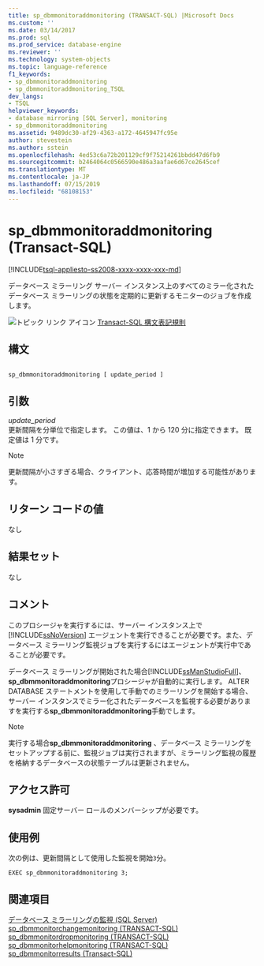```yaml
---
title: sp_dbmmonitoraddmonitoring (TRANSACT-SQL) |Microsoft Docs
ms.custom: ''
ms.date: 03/14/2017
ms.prod: sql
ms.prod_service: database-engine
ms.reviewer: ''
ms.technology: system-objects
ms.topic: language-reference
f1_keywords:
- sp_dbmmonitoraddmonitoring
- sp_dbmmonitoraddmonitoring_TSQL
dev_langs:
- TSQL
helpviewer_keywords:
- database mirroring [SQL Server], monitoring
- sp_dbmmonitoraddmonitoring
ms.assetid: 9489dc30-af29-4363-a172-4645947fc95e
author: stevestein
ms.author: sstein
ms.openlocfilehash: 4ed53c6a72b201129cf9f75214261bbdd47d6fb9
ms.sourcegitcommit: b2464064c0566590e486a3aafae6d67ce2645cef
ms.translationtype: MT
ms.contentlocale: ja-JP
ms.lasthandoff: 07/15/2019
ms.locfileid: "68108153"
---
```

# <a name="spdbmmonitoraddmonitoring-transact-sql"></a>sp_dbmmonitoraddmonitoring (Transact-SQL)
[!INCLUDE[tsql-appliesto-ss2008-xxxx-xxxx-xxx-md](../../includes/tsql-appliesto-ss2008-xxxx-xxxx-xxx-md.md)]

  データベース ミラーリング サーバー インスタンス上のすべてのミラー化されたデータベース ミラーリングの状態を定期的に更新するモニターのジョブを作成します。  
  
 ![トピック リンク アイコン](../../database-engine/configure-windows/media/topic-link.gif "トピック リンク アイコン") [Transact-SQL 構文表記規則](../../t-sql/language-elements/transact-sql-syntax-conventions-transact-sql.md)  
  
## <a name="syntax"></a>構文  
  
```  
  
sp_dbmmonitoraddmonitoring [ update_period ]  
```  
  
## <a name="arguments"></a>引数  
 *update_period*  
 更新間隔を分単位で指定します。 この値は、1 から 120 分に指定できます。 既定値は 1 分です。  
  
> [!NOTE]  
>  更新間隔が小さすぎる場合、クライアント、応答時間が増加する可能性があります。  
  
## <a name="return-code-values"></a>リターン コードの値  
 なし  
  
## <a name="result-sets"></a>結果セット  
 なし  
  
## <a name="remarks"></a>コメント  
 このプロシージャを実行するには、サーバー インスタンス上で [!INCLUDE[ssNoVersion](../../includes/ssnoversion-md.md)] エージェントを実行できることが必要です。また、データベース ミラーリング監視ジョブを実行するにはエージェントが実行中であることが必要です。  
  
 データベース ミラーリングが開始された場合[!INCLUDE[ssManStudioFull](../../includes/ssmanstudiofull-md.md)]、 **sp_dbmmonitoraddmonitoring**プロシージャが自動的に実行します。 ALTER DATABASE ステートメントを使用して手動でのミラーリングを開始する場合、サーバー インスタンスでミラー化されたデータベースを監視する必要がありますを実行する**sp_dbmmonitoraddmonitoring**手動でします。  
  
> [!NOTE]  
>  実行する場合**sp_dbmmonitoraddmonitoring** 、データベース ミラーリングをセットアップする前に、監視ジョブは実行されますが、ミラーリング監視の履歴を格納するデータベースの状態テーブルは更新されません。  
  
## <a name="permissions"></a>アクセス許可  
 **sysadmin** 固定サーバー ロールのメンバーシップが必要です。  
  
## <a name="examples"></a>使用例  
 次の例は、更新間隔として使用した監視を開始`3`分。  
  
```  
EXEC sp_dbmmonitoraddmonitoring 3;  
```  
  
## <a name="see-also"></a>関連項目  
 [データベース ミラーリングの監視 &#40;SQL Server&#41;](../../database-engine/database-mirroring/monitoring-database-mirroring-sql-server.md)   
 [sp_dbmmonitorchangemonitoring &#40;TRANSACT-SQL&#41;](../../relational-databases/system-stored-procedures/sp-dbmmonitorchangemonitoring-transact-sql.md)   
 [sp_dbmmonitordropmonitoring &#40;TRANSACT-SQL&#41;](../../relational-databases/system-stored-procedures/sp-dbmmonitordropmonitoring-transact-sql.md)   
 [sp_dbmmonitorhelpmonitoring &#40;TRANSACT-SQL&#41;](../../relational-databases/system-stored-procedures/sp-dbmmonitorhelpmonitoring-transact-sql.md)   
 [sp_dbmmonitorresults &#40;Transact-SQL&#41;](../../relational-databases/system-stored-procedures/sp-dbmmonitorresults-transact-sql.md)  
  
  
